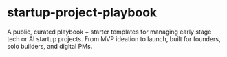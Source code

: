# startup-project-playbook
A public, curated playbook + starter templates for managing early stage tech or AI startup projects. From MVP ideation to launch,  built for founders, solo builders, and digital PMs.
